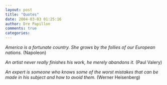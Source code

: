 ```yaml
---
layout: post
title: "Quotes"
date: 2004-03-03 01:25:16
author: Dre Papillon
comments: true
categories: 
---
```



*America is a fortunate country. She grows by the follies of our European nations.*  (Napoleon)

*An artist never really finishes his work, he merely abandons it.*  (Paul Valery)

*An expert is someone who knows some of the worst mistakes that can be made in his subject and how to avoid them.*  (Werner Heisenberg)